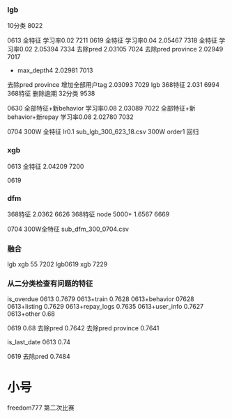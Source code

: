 ### lgb 

10分类 8022 

0613
全特征 学习率0.02 7211
0619
全特征 学习率0.04 2.05467 7318
全特征 学习率0.02 2.05394 7334
去除pred 2.03105 7024
去除pred province 2.02949 7017

* max_depth4 2.02981 7013

去除pred province 增加全部用户tag 2.03093 7029
lgb 368特征 2.031 6994
368特征 删除逾期 32分类 9538

0630
全部特征+新behavior 学习率0.08  2.03089  7022
全部特征+新behavior+新repay 学习率0.08  2.02780 7032

0704
300W 全特征 lr0.1 sub_lgb_300_623_18.csv
300W order1
回归 
### xgb
0613
全特征 2.04209 7200

0619

### dfm
368特征 2.0362 6626
368特征 node 5000+ 1.6567 6669

0704
300W全特征 sub_dfm_300_0704.csv

### 融合
lgb xgb 55 7202
lgb0619 xgb 7229

### 从二分类检查有问题的特征
is_overdue
0613 0.7679
0613+train 0.7628
0613+behavior 07628
0613+listing 0.7629
0613+repay_logs 0.7635
0613+user_info 0.7627
0613+other 0.68

0619 0.68
去除pred 0.7642
去除pred province 0.7641

is_last_date
0613 0.74

0619 
去除pred 0.7484

# 小号
freedom777
第二次比赛